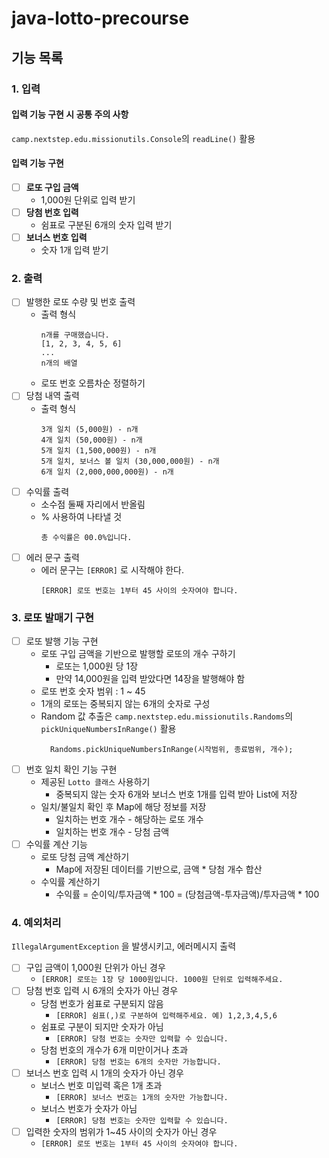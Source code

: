 # java-lotto-precourse
## 기능 목록
### 1. 입력
#### 입력 기능 구현 시 공통 주의 사항
`camp.nextstep.edu.missionutils.Console`의 `readLine()` 활용
#### 입력 기능 구현
- [ ] **로또 구입 금액**
  - 1,000원 단위로 입력 받기
-[ ] **당첨 번호 입력**
  - 쉼표로 구분된 6개의 숫자 입력 받기
-[ ] **보너스 번호 입력**
  - 숫자 1개 입력 받기

### 2. 출력
-[ ] 발행한 로또 수량 및 번호 출력
  - 출력 형식
      ```text 
      n개를 구매했습니다.
      [1, 2, 3, 4, 5, 6]
      ...
      n개의 배열
      ```
  - 로또 번호 오름차순 정렬하기
- [ ] 당첨 내역 출력
  - 출력 형식
    ```text 
    3개 일치 (5,000원) - n개
    4개 일치 (50,000원) - n개
    5개 일치 (1,500,000원) - n개
    5개 일치, 보너스 볼 일치 (30,000,000원) - n개
    6개 일치 (2,000,000,000원) - n개
    ```
- [ ] 수익률 출력
  - 소수점 둘째 자리에서 반올림
  - % 사용하여 나타낼 것
    ```text
    총 수익률은 00.0%입니다.
    ```
- [ ] 에러 문구 출력
  - 에러 문구는 `[ERROR]` 로 시작해야 한다.
    ```text
    [ERROR] 로또 번호는 1부터 45 사이의 숫자여야 합니다.
    ```
    
### 3. 로또 발매기 구현
-[ ] 로또 발행 기능 구현
    - 로또 구입 금액을 기반으로 발행할 로또의 개수 구하기
      - 로또는 1,000원 당 1장
      - 만약 14,000원을 입력 받았다면 14장을 발행해야 함
    - 로또 번호 숫자 범위 : 1 ~ 45
    - 1개의 로또는 중복되지 않는 6개의 숫자로 구성
    - Random 값 추출은 `camp.nextstep.edu.missionutils.Randoms`의 `pickUniqueNumbersInRange()` 활용
      ```text
        Randoms.pickUniqueNumbersInRange(시작범위, 종료범위, 개수);
      ```
-[ ] 번호 일치 확인 기능 구현
  - 제공된 `Lotto 클래스` 사용하기
    - 중복되지 않는 숫자 6개와 보너스 번호 1개를 입력 받아 List에 저장
  - 일치/불일치 확인 후 Map에 해당 정보를 저장
    - 일치하는 번호 개수 - 해당하는 로또 개수
    - 일치하는 번호 개수 - 당첨 금액
-[ ] 수익률 계산 기능
  - 로또 당첨 금액 계산하기
    - Map에 저장된 데이터를 기반으로, 금액 * 당첨 개수 합산
  - 수익률 계산하기
    - 수익률 = 순이익/투자금액 * 100 = (당첨금액-투자금액)/투자금액 * 100

### 4. 예외처리
`IllegalArgumentException` 을 발생시키고, 에러메시지 출력
- [ ] 구입 금액이 1,000원 단위가 아닌 경우
  - `[ERROR] 로또는 1장 당 1000원입니다. 1000원 단위로 입력해주세요.`
- [ ] 당첨 번호 입력 시 6개의 숫자가 아닌 경우
  - 당첨 번호가 쉼표로 구분되지 않음
    - `[ERROR] 쉼표(,)로 구분하여 입력해주세요. 예) 1,2,3,4,5,6`
  - 쉼표로 구분이 되지만 숫자가 아님
    - `[ERROR] 당첨 번호는 숫자만 입력할 수 있습니다.`
  - 당첨 번호의 개수가 6개 미만이거나 초과
    - `[ERROR] 당첨 번호는 6개의 숫자만 가능합니다. `
- [ ] 보너스 번호 입력 시 1개의 숫자가 아닌 경우
  - 보너스 번호 미입력 혹은 1개 초과
    - `[ERROR] 보너스 번호는 1개의 숫자만 가능합니다.`
  - 보너스 번호가 숫자가 아님
    - `[ERROR] 당첨 번호는 숫자만 입력할 수 있습니다.`
- [ ] 입력한 숫자의 범위가 1~45 사이의 숫자가 아닌 경우
  - `[ERROR] 로또 번호는 1부터 45 사이의 숫자여야 합니다.`